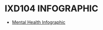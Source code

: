 IXD104 INFOGRAPHIC
======================================

- [Mental Health Infographic](https://github.com/elliethompson/infographic/blob/master/mental%20health%20info.pdf)


